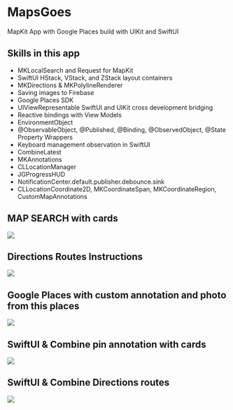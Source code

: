 # MapsGoes
MapKit App with Google Places build with UIKit and SwiftUI

## Skills in this app 
* MKLocalSearch and Request for MapKit
* SwiftUI HStack, VStack, and ZStack layout containers
* MKDirections & MKPolylineRenderer
* Saving images to Firebase
* Google Places SDK
* UIViewRepresentable SwiftUI and UIKit cross development bridging
* Reactive bindings with View Models
* EnvironmentObject
* @ObservableObject, @Published, @Binding, @ObservedObject, @State Property Wrappers
* Keyboard management observation in SwiftUI
* CombineLatest
* MKAnnotations
* CLLocationManager
* JGProgressHUD
* NotificationCenter.default.publisher.debounce.sink
* CLLocationCoordinate2D, MKCoordinateSpan, MKCoordinateRegion, CustomMapAnnotations

## MAP SEARCH with cards
![](https://media.giphy.com/media/Q8h3MCwknX5aEf6Dci/giphy.gif)
  ## Directions Routes Instructions
![](https://media.giphy.com/media/iFyEfaAZ2QKnjcZcGO/giphy.gif)
## Google Places with custom annotation and photo from this places
![](https://media.giphy.com/media/iH6YKDITBIetMY0TwM/giphy.gif)
## SwiftUI & Combine pin annotation with cards
![](https://media.giphy.com/media/gLLTL4tlYGTCXP8ZoR/giphy.gif)
## SwiftUI & Combine Directions routes 
![](https://media.giphy.com/media/cn9ny2TOltl4bj2XOb/giphy.gif)



